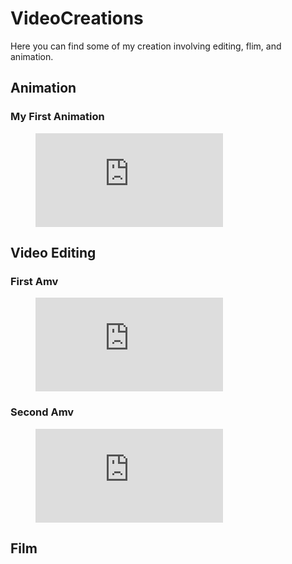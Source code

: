 # VideoCreations
Here you can find some of my creation involving editing, flim, and animation.

## Animation

### My First Animation

<figure class="video_container">
  <iframe src="https://www.youtube.com/embed/CeoTDofudK4" frameborder="0" allow="accelerometer; autoplay; clipboard-write; encrypted-media; gyroscope; picture-in-picture" frameborder="0" allowfullscreen="true"> </iframe>
</figure> 

## Video Editing

### First Amv

<figure class="video_container">
  <iframe src="https://www.youtube.com/embed/AGPo2q2YHIw" frameborder="0" allow="accelerometer; autoplay; clipboard-write; encrypted-media; gyroscope; picture-in-picture" frameborder="0" allowfullscreen="true"> </iframe>
</figure> 

### Second Amv

<figure class="video_container">
  <iframe src="https://www.youtube.com/embed/GsMpjAfKa8w" frameborder="0" allow="accelerometer; autoplay; clipboard-write; encrypted-media; gyroscope; picture-in-picture" frameborder="0" allowfullscreen="true"> </iframe>
</figure> 

## Film
